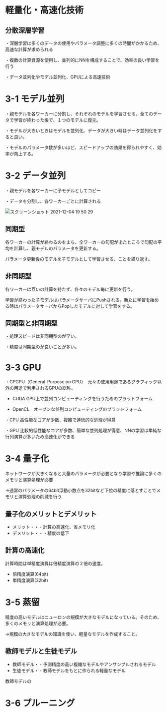 # 軽量化・高速化技術

## 分散深層学習

・深層学習は多くのデータの使用やパラメータ調整に多くの時間がかかるため、高速な計算が求められる

・複数の計算資源を使用し、並列的にNNを構成することで、効率の良い学習を行う

・データ並列化やモデル並列化、GPUによる高速技術

# 3-1 モデル並列

・親モデルを各ワーカーに分割し、それぞれのモデルを学習させる。全てのデータで学習が終わった後で、１つのモデルに復元。

・モデルが大きいときはモデルを並列化、データが大きい時はデータ並列化をすると良い。

・モデルのパラメータ数が多いほど、スピードアップの効果を得られやすく、効率が向上する。

# 3-2 データ並列

・親モデルを各ワーカーに子モデルとしてコピー

・データを分割し、各ワーカーごとに計算される

![スクリーンショット 2021-12-04 19 50 29](https://user-images.githubusercontent.com/85814165/144706782-307b62d2-ce00-4959-819c-79cbec24a302.png)

## 同期型

各ワーカーの計算が終わるのをまち、全ワーカーの勾配が出たところで勾配の平均を計算し、親モデルのパラメータを更新する。

パラメータ更新後のモデルを子モデルとして学習させる、ことを繰り返す。

## 非同期型

各ワーカーは互いの計算を持たず、各々のモデル毎に更新を行う。

学習が終わった子モデルはパラメータサーバにPushされる。新たに学習を始める時はパラメータサーバからPopしたモデルに対して学習をする。

## 同期型と非同期型

・処理スピードは非同期型のが早い。

・精度は同期型のが良いことが多い。

# 3-3 GPU

・GPGPU（General-Purpose on GPU）　元々の使用用途であるグラフィック以外の用途で利用されるGPUの総称。

- CUDA GPU上で並列コンピューティングを行うためのプラットフォーム

- OpenCL　オープンな並列コンピューティングのプラットフォーム

・CPU 高性能なコアが少数、複雑で連続的な処理が得意

・GPU 比較的低性能なコアが多数、簡単な並列処理が得意、NNの学習は単純な行列演算が多いため高速化ができる

# 3-4 量子化

ネットワークが大きくなると大量のパラメータが必要となり学習や推論に多くのメモリと演算処理が必要

→通常のパラメータの64bit浮動小数点を32bitなど下位の精度に落とすことでメモリと演算処理の削減を行う

## 量子化のメリットとデメリット

- メリット・・・計算の高速化、省メモリ化
- デメリット・・・精度の低下

## 計算の高速化
計算時間は単精度演算は倍精度演算の２倍の速度。

- 倍精度演算(64bit)
- 単精度演算(32bit)

# 3-5 蒸留

精度の高いモデルはニューロンの規模が大きなモデルになっている。そのため、多くのメモリと演算処理が必要。

→規模の大きなモデルの知識を使い、軽量なモデルを作成すること。

## 教師モデルと生徒モデル

- 教師モデル・・予測精度の高い複雑なモデルやアンサンブルされるモデル
- 生徒モデル・・教師モデルをもとに作られる軽量なモデル

教師モデルの


# 3-6 プルーニング
